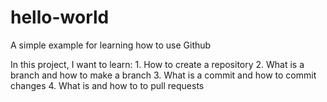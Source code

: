 # hello-world
A simple example for learning how to use Github

In this project, I want to learn:
    1. How to create a repository
    2. What is a branch and how to make a branch
    3. What is a commit and how to commit changes
    4. What is and how to to pull requests
